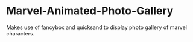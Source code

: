 # Marvel-Animated-Photo-Gallery
Makes use of fancybox and quicksand to display photo gallery of marvel characters.
